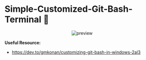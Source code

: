 # Simple-Customized-Git-Bash-Terminal 🐼

<div align="center">
  
![preview](https://i.ibb.co/YcYLXkx/image.png)
  
</div>


**Useful Resource:**
- https://dev.to/gmkonan/customizing-git-bash-in-windows-2al3

